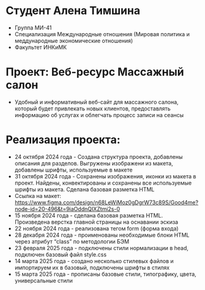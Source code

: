 # Студент Алена Тимшина
- Группа МИ-41
- Специализация Международные отношения (Мировая политика и меддународные экономические отношения)
- Факультет ИНКиМК
# Проект: Вeб-ресурс Массажный салон
- Удобный и информативный веб-сайт для массажного салона, который будет привлекать новых клиентов, предоставлять информацию об услугах и облегчать процесс записи на сеансы
# Реализация проекта:
- 24 октября 2024 года - Создана структура проекта, добавлены описания для разделов. Выгружены изображени из макета, добавлены шрифты, используемые в макете
- 31 октября 2024 года - Сохранены изображения, иконки из макета в проект. Найдены, конвектированы и сохранены все используемые шрифты из макета. Сделана базовая разметка HTML
- Ссылка на макет: https://www.figma.com/design/n68LeWiMoz0gDgrW73c89S/Good4me?node-id=20-496&t=9iaOddnQIXZtmi2s-0
- 15 ноября 2024 года - сделана базовая разметка HTML. Произведена верстка главной страницы на оснавании эскиза
- 22 ноября 2024 года - реализована тегом form (форма входа)
- 28 декабря 2024 года - проименованы необходимые блоки HTML через атрибут “class” по методологии БЭМ
- 23 февраля 2025 года - подключены стили нормализации в head, подключен базовый файл style.css
- 14 марта 2025 года - создано несколько стилевых файлов и импортируем их в базовый, подключены шрифты в стилях
- 15 марта 2025 года - прописаны базовые стили, типографику, цвета, универсальные стили
